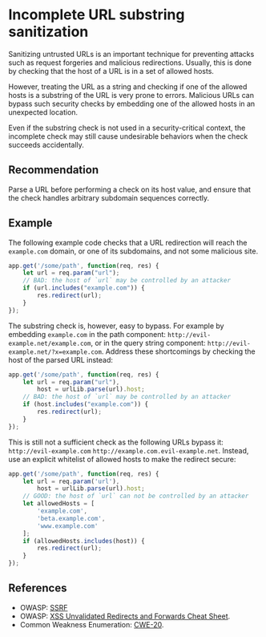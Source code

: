 # Incomplete URL substring sanitization
Sanitizing untrusted URLs is an important technique for preventing attacks such as request forgeries and malicious redirections. Usually, this is done by checking that the host of a URL is in a set of allowed hosts.

However, treating the URL as a string and checking if one of the allowed hosts is a substring of the URL is very prone to errors. Malicious URLs can bypass such security checks by embedding one of the allowed hosts in an unexpected location.

Even if the substring check is not used in a security-critical context, the incomplete check may still cause undesirable behaviors when the check succeeds accidentally.


## Recommendation
Parse a URL before performing a check on its host value, and ensure that the check handles arbitrary subdomain sequences correctly.


## Example
The following example code checks that a URL redirection will reach the `example.com` domain, or one of its subdomains, and not some malicious site.


```javascript
app.get('/some/path', function(req, res) {
    let url = req.param("url");
    // BAD: the host of `url` may be controlled by an attacker
    if (url.includes("example.com")) {
        res.redirect(url);
    }
});

```
The substring check is, however, easy to bypass. For example by embedding `example.com` in the path component: `http://evil-example.net/example.com`, or in the query string component: `http://evil-example.net/?x=example.com`. Address these shortcomings by checking the host of the parsed URL instead:


```javascript
app.get('/some/path', function(req, res) {
    let url = req.param("url"),
        host = urlLib.parse(url).host;
    // BAD: the host of `url` may be controlled by an attacker
    if (host.includes("example.com")) {
        res.redirect(url);
    }
});

```
This is still not a sufficient check as the following URLs bypass it: `http://evil-example.com` `http://example.com.evil-example.net`. Instead, use an explicit whitelist of allowed hosts to make the redirect secure:


```javascript
app.get('/some/path', function(req, res) {
    let url = req.param('url'),
        host = urlLib.parse(url).host;
    // GOOD: the host of `url` can not be controlled by an attacker
    let allowedHosts = [
        'example.com',
        'beta.example.com',
        'www.example.com'
    ];
    if (allowedHosts.includes(host)) {
        res.redirect(url);
    }
});

```

## References
* OWASP: [SSRF](https://www.owasp.org/index.php/Server_Side_Request_Forgery)
* OWASP: [XSS Unvalidated Redirects and Forwards Cheat Sheet](https://cheatsheetseries.owasp.org/cheatsheets/Unvalidated_Redirects_and_Forwards_Cheat_Sheet.html).
* Common Weakness Enumeration: [CWE-20](https://cwe.mitre.org/data/definitions/20.html).
